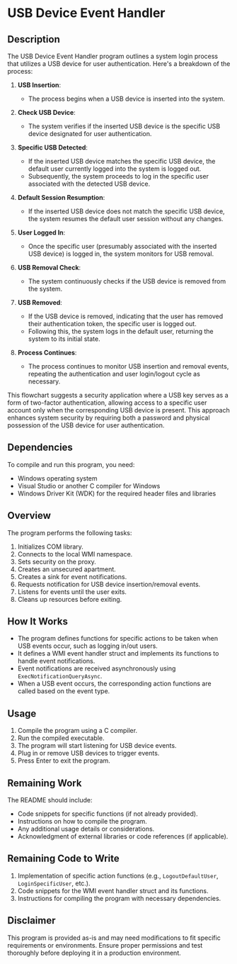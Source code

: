 # USB Device Event Handler

## Description

The USB Device Event Handler program outlines a system login process that utilizes a USB device for user authentication. Here's a breakdown of the process:

1. **USB Insertion**:
   - The process begins when a USB device is inserted into the system.

2. **Check USB Device**:
   - The system verifies if the inserted USB device is the specific USB device designated for user authentication.

3. **Specific USB Detected**:
   - If the inserted USB device matches the specific USB device, the default user currently logged into the system is logged out.
   - Subsequently, the system proceeds to log in the specific user associated with the detected USB device.

4. **Default Session Resumption**:
   - If the inserted USB device does not match the specific USB device, the system resumes the default user session without any changes.

5. **User Logged In**:
   - Once the specific user (presumably associated with the inserted USB device) is logged in, the system monitors for USB removal.

6. **USB Removal Check**:
   - The system continuously checks if the USB device is removed from the system.

7. **USB Removed**:
   - If the USB device is removed, indicating that the user has removed their authentication token, the specific user is logged out.
   - Following this, the system logs in the default user, returning the system to its initial state.

8. **Process Continues**:
   - The process continues to monitor USB insertion and removal events, repeating the authentication and user login/logout cycle as necessary.

This flowchart suggests a security application where a USB key serves as a form of two-factor authentication, allowing access to a specific user account only when the corresponding USB device is present. This approach enhances system security by requiring both a password and physical possession of the USB device for user authentication.

## Dependencies

To compile and run this program, you need:

- Windows operating system
- Visual Studio or another C compiler for Windows
- Windows Driver Kit (WDK) for the required header files and libraries

## Overview

The program performs the following tasks:

1. Initializes COM library.
2. Connects to the local WMI namespace.
3. Sets security on the proxy.
4. Creates an unsecured apartment.
5. Creates a sink for event notifications.
6. Requests notification for USB device insertion/removal events.
7. Listens for events until the user exits.
8. Cleans up resources before exiting.

## How It Works

- The program defines functions for specific actions to be taken when USB events occur, such as logging in/out users.
- It defines a WMI event handler struct and implements its functions to handle event notifications.
- Event notifications are received asynchronously using `ExecNotificationQueryAsync`.
- When a USB event occurs, the corresponding action functions are called based on the event type.

## Usage

1. Compile the program using a C compiler.
2. Run the compiled executable.
3. The program will start listening for USB device events.
4. Plug in or remove USB devices to trigger events.
5. Press Enter to exit the program.

## Remaining Work

The README should include:

- Code snippets for specific functions (if not already provided).
- Instructions on how to compile the program.
- Any additional usage details or considerations.
- Acknowledgment of external libraries or code references (if applicable).

## Remaining Code to Write

1. Implementation of specific action functions (e.g., `LogoutDefaultUser`, `LoginSpecificUser`, etc.).
2. Code snippets for the WMI event handler struct and its functions.
3. Instructions for compiling the program with necessary dependencies.

## Disclaimer

This program is provided as-is and may need modifications to fit specific requirements or environments. Ensure proper permissions and test thoroughly before deploying it in a production environment.
